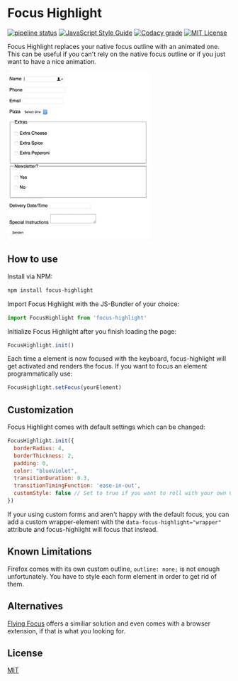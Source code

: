# Focus Highlight

[![pipeline status](https://gitlab.com/simonbreiter/focus-highlight/badges/master/pipeline.svg)](https://gitlab.com/simonbreiter/focus-highlight/commits/master)
[![JavaScript Style Guide](https://img.shields.io/badge/code_style-standard-brightgreen.svg)](https://standardjs.com)
[![Codacy grade](https://img.shields.io/codacy/grade/f668bdf6c65644f1b8bd63479613674b.svg)](https://www.codacy.com/app/simonbreiter/focus-highlight)
[![MIT License](https://img.shields.io/badge/license-MIT-blue.svg)](./LICENSE.md)

Focus Highlight replaces your native focus outline with an animated one. This can be useful if you can't rely on the native focus outline or if you just want to have a nice animation.

![Focus Highlight](./focus_highlight.gif)


## How to use

Install via NPM:
```bash
npm install focus-highlight
```

Import Focus Highlight with the JS-Bundler of your choice:
```javascript
import FocusHighlight from 'focus-highlight'
```

Initialize Focus Highlight after you finish loading the page:
```javascript
FocusHighlight.init()
```

Each time a element is now focused with the keyboard, focus-highlight will get activated and renders the focus. If you want to focus an element programmatically use:

```javascript
FocusHighlight.setFocus(yourElement)
```

## Customization

Focus Highlight comes with default settings which can be changed:
```javascript
FocusHighlight.init({
  borderRadius: 4,
  borderThickness: 2,
  padding: 0,
  color: "blueViolet",
  transitionDuration: 0.3,
  transitionTimingFunction: 'ease-in-out',
  customStyle: false // Set to true if you want to roll with your own CSS
})
```

If your using custom forms and aren't happy with the default focus, you can add a custom wrapper-element with the `data-focus-highlight="wrapper"` attribute and focus-highlight will focus that instead.

## Known Limitations

Firefox comes with its own custom outline, `outline: none;` is not enough unfortunately. You have to style each form element in order to get rid of them.

## Alternatives

[Flying Focus](https://github.com/NV/flying-focus) offers a similiar solution and even comes with a browser extension, if that is what you looking for.

## License

[MIT](./LICENSE.md)